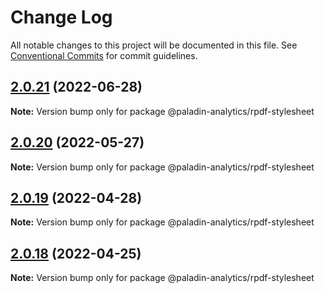 # Change Log

All notable changes to this project will be documented in this file.
See [Conventional Commits](https://conventionalcommits.org) for commit guidelines.

## [2.0.21](https://github.com/Paladin-Analytics/react-pdf/compare/@paladin-analytics/rpdf-stylesheet@2.0.20...@paladin-analytics/rpdf-stylesheet@2.0.21) (2022-06-28)

**Note:** Version bump only for package @paladin-analytics/rpdf-stylesheet





## [2.0.20](https://github.com/Paladin-Analytics/react-pdf/compare/@paladin-analytics/rpdf-stylesheet@2.0.19...@paladin-analytics/rpdf-stylesheet@2.0.20) (2022-05-27)

**Note:** Version bump only for package @paladin-analytics/rpdf-stylesheet





## [2.0.19](https://github.com/Paladin-Analytics/react-pdf/compare/@paladin-analytics/rpdf-stylesheet@2.0.18...@paladin-analytics/rpdf-stylesheet@2.0.19) (2022-04-28)

**Note:** Version bump only for package @paladin-analytics/rpdf-stylesheet





## [2.0.18](https://github.com/Paladin-Analytics/react-pdf/compare/@paladin-analytics/rpdf-stylesheet@2.0.17...@paladin-analytics/rpdf-stylesheet@2.0.18) (2022-04-25)

**Note:** Version bump only for package @paladin-analytics/rpdf-stylesheet

